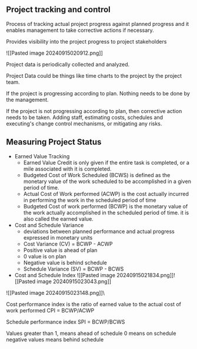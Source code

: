## Project tracking and control

Process of tracking actual project progress against planned progress and it enables management to take corrective actions if necessary.

Provides visibility into the project progress to project stakeholders


![[Pasted image 20240915020912.png]]

Project data is periodically collected and analyzed.

Project Data could be things like time charts to the project by the project team.

If the project is progressing according to plan. Nothing needs to be done by the management.

If the project is not progressing according to plan, then corrective action needs to be taken. Adding staff, estimating costs, schedules and executing's change control mechanisms, or mitigating any risks.

## Measuring Project Status

- Earned Value Tracking
	- Earned Value Credit is only given if the entire task is completed, or a mile associated with it is completed.
	- Budgeted Cost of Work Scheduled (BCWS) is defined as the monetary value of the work scheduled to be accomplished in a given period of time.
	- Actual Cost of Work performed (ACWP) is the cost actually incurred in performing the work in the scheduled period of time
	- Budgeted Cost of work performed (BCWP) is the monetary value of the work actually accomplished in the scheduled period of time. it is also called the earned value.
- Cost and Schedule Variance
	- deviations between planned performance and actual progress expressed in monetary units
	- Cost Variance (CV) = BCWP - ACWP
	- Positive value is ahead of plan
	- 0 value is on plan
	- Negative value is behind schedule
	- Schedule Variance (SV) = BCWP - BCWS
- Cost and Schedule Index
![[Pasted image 20240915021834.png]]![[Pasted image 20240915023043.png]]

![[Pasted image 20240915023148.png]]\

Cost performance index is the ratio of earned value to the actual cost of work performed
CPI = BCWP/ACWP

Schedule performance index 
SPI = BCWP/BCWS

Values greater than 1, means ahead of schedule
0 means on schedule
negative values means behind schedule